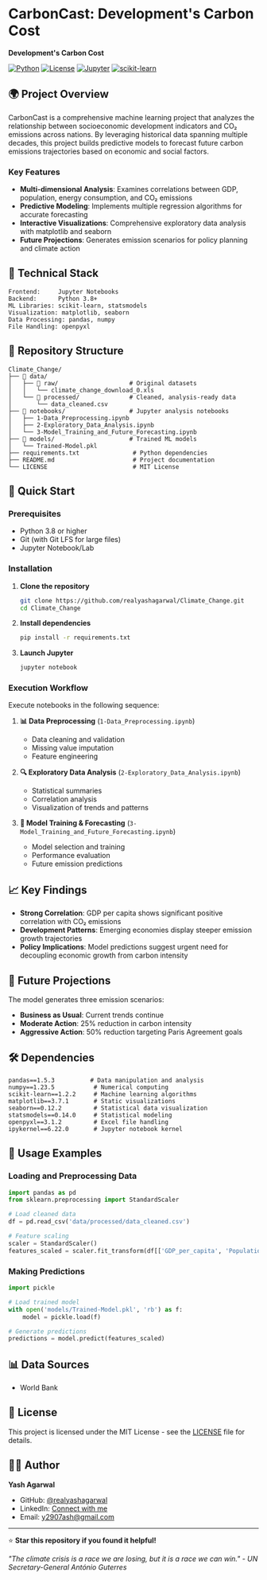 # CarbonCast: Development's Carbon Cost
**Development's Carbon Cost**

[![Python](https://img.shields.io/badge/Python-3.8+-blue.svg)](https://www.python.org/downloads/)
[![License](https://img.shields.io/badge/License-MIT-green.svg)](LICENSE)
[![Jupyter](https://img.shields.io/badge/Jupyter-Notebook-orange.svg)](https://jupyter.org/)
[![scikit-learn](https://img.shields.io/badge/scikit--learn-1.2.2-red.svg)](https://scikit-learn.org/)

## 🌍 Project Overview

CarbonCast is a comprehensive machine learning project that analyzes the relationship between socioeconomic development indicators and CO₂ emissions across nations. By leveraging historical data spanning multiple decades, this project builds predictive models to forecast future carbon emissions trajectories based on economic and social factors.

### Key Features
- **Multi-dimensional Analysis**: Examines correlations between GDP, population, energy consumption, and CO₂ emissions
- **Predictive Modeling**: Implements multiple regression algorithms for accurate forecasting
- **Interactive Visualizations**: Comprehensive exploratory data analysis with matplotlib and seaborn
- **Future Projections**: Generates emission scenarios for policy planning and climate action


## 🔧 Technical Stack

```
Frontend:     Jupyter Notebooks
Backend:      Python 3.8+
ML Libraries: scikit-learn, statsmodels
Visualization: matplotlib, seaborn
Data Processing: pandas, numpy
File Handling: openpyxl
```

## 📂 Repository Structure

```
Climate_Change/
├── 📁 data/
│   ├── 📁 raw/                    # Original datasets
│   │   └── climate_change_download_0.xls
│   └── 📁 processed/              # Cleaned, analysis-ready data
│       └── data_cleaned.csv
├── 📁 notebooks/                  # Jupyter analysis notebooks
│   ├── 1-Data_Preprocessing.ipynb
│   ├── 2-Exploratory_Data_Analysis.ipynb
│   └── 3-Model_Training_and_Future_Forecasting.ipynb
├── 📁 models/                     # Trained ML models
│   └── Trained-Model.pkl
├── requirements.txt               # Python dependencies
├── README.md                      # Project documentation
└── LICENSE                        # MIT License
```

## 🚀 Quick Start

### Prerequisites
- Python 3.8 or higher
- Git (with Git LFS for large files)
- Jupyter Notebook/Lab

### Installation

1. **Clone the repository**
   ```bash
   git clone https://github.com/realyashagarwal/Climate_Change.git
   cd Climate_Change
   ```

2. **Install dependencies**
   ```bash
   pip install -r requirements.txt
   ```

3. **Launch Jupyter**
   ```bash
   jupyter notebook
   ```

### Execution Workflow

Execute notebooks in the following sequence:

1. **📊 Data Preprocessing** (`1-Data_Preprocessing.ipynb`)
   - Data cleaning and validation
   - Missing value imputation
   - Feature engineering

2. **🔍 Exploratory Data Analysis** (`2-Exploratory_Data_Analysis.ipynb`)
   - Statistical summaries
   - Correlation analysis
   - Visualization of trends and patterns

3. **🤖 Model Training & Forecasting** (`3-Model_Training_and_Future_Forecasting.ipynb`)
   - Model selection and training
   - Performance evaluation
   - Future emission predictions

## 📈 Key Findings

- **Strong Correlation**: GDP per capita shows significant positive correlation with CO₂ emissions
- **Development Patterns**: Emerging economies display steeper emission growth trajectories
- **Policy Implications**: Model predictions suggest urgent need for decoupling economic growth from carbon intensity

## 🔮 Future Projections

The model generates three emission scenarios:
- **Business as Usual**: Current trends continue
- **Moderate Action**: 25% reduction in carbon intensity
- **Aggressive Action**: 50% reduction targeting Paris Agreement goals

## 🛠️ Dependencies

```
pandas==1.5.3          # Data manipulation and analysis
numpy==1.23.5           # Numerical computing
scikit-learn==1.2.2     # Machine learning algorithms
matplotlib==3.7.1       # Static visualizations
seaborn==0.12.2         # Statistical data visualization
statsmodels==0.14.0     # Statistical modeling
openpyxl==3.1.2         # Excel file handling
ipykernel==6.22.0       # Jupyter notebook kernel
```

## 📝 Usage Examples

### Loading and Preprocessing Data
```python
import pandas as pd
from sklearn.preprocessing import StandardScaler

# Load cleaned data
df = pd.read_csv('data/processed/data_cleaned.csv')

# Feature scaling
scaler = StandardScaler()
features_scaled = scaler.fit_transform(df[['GDP_per_capita', 'Population']])
```

### Making Predictions
```python
import pickle

# Load trained model
with open('models/Trained-Model.pkl', 'rb') as f:
    model = pickle.load(f)

# Generate predictions
predictions = model.predict(features_scaled)
```

## 📊 Data Sources

- World Bank


## 📄 License

This project is licensed under the MIT License - see the [LICENSE](LICENSE) file for details.

## 👨‍💻 Author

**Yash Agarwal**
- GitHub: [@realyashagarwal](https://github.com/realyashagarwal)
- LinkedIn: [Connect with me](www.linkedin.com/in/yashagarwal2004)
- Email: y2907ash@gmail.com


---

⭐ **Star this repository if you found it helpful!**

*"The climate crisis is a race we are losing, but it is a race we can win." - UN Secretary-General António Guterres*
